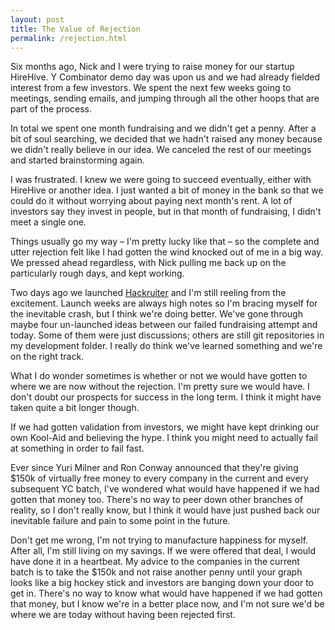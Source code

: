 ```yaml
---
layout: post
title: The Value of Rejection
permalink: /rejection.html
---
```


Six months ago, Nick and I were trying to raise money for our startup HireHive. Y&nbsp;Combinator demo day was upon us and we had already fielded interest from a few investors. We spent the next few weeks going to meetings, sending emails, and jumping through all the other hoops that are part of the process.

In total we spent one month fundraising and we didn't get a penny. After a bit of soul searching, we decided that we hadn't raised any money because we didn't really believe in our idea. We canceled the rest of our meetings and started brainstorming again.

I was frustrated. I knew we were going to succeed eventually, either with HireHive or another idea. I just wanted a bit of money in the bank so that we could do it without worrying about paying next month's rent. A lot of investors say they invest in people, but in that month of fundraising, I didn't meet a single one.

Things usually go my way – I'm pretty lucky like that – so the complete and utter rejection felt like I had gotten the wind knocked out of me in a big way. We pressed ahead regardless, with Nick pulling me back up on the particularly rough days, and kept working.

Two days ago we launched [Hackruiter](http://www.hackruiter.com/) and I'm still reeling from the excitement. Launch weeks are always high notes so I'm bracing myself for the inevitable crash, but I think we're doing better. We've gone through maybe four un-launched ideas between our failed fundraising attempt and today. Some of them were just discussions; others are still git repositories in my development folder. I really do think we've learned something and we're on the right track.

What I do wonder sometimes is whether or not we would have gotten to where we are now without the rejection. I'm pretty sure we would have. I don't doubt our prospects for success in the long term. I think it might have taken quite a bit longer though.

If we had gotten validation from investors, we might have kept drinking our own Kool-Aid and believing the hype. I think you might need to actually fail at something in order to fail fast.

Ever since Yuri Milner and Ron Conway announced that they're giving $150k of virtually free money to every company in the current and every subsequent YC batch, I've wondered what would have happened if we had gotten that money too. There's no way to peer down other branches of reality, so I don't really know, but I think it would have just pushed back our inevitable failure and pain to some point in the future.

Don't get me wrong, I'm not trying to manufacture happiness for myself. After all, I'm still living on my savings. If we were offered that deal, I would have done it in a heartbeat. My advice to the companies in the current batch is to take the $150k and not raise another penny until your graph looks like a big hockey stick and investors are banging down your door to get in. There's no way to know what would have happened if we had gotten that money, but I know we're in a better place now, and I'm not sure we'd be where we are today without having been rejected first.
